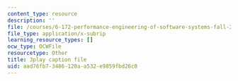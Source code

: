 ```yaml
---
content_type: resource
description: ''
file: /courses/6-172-performance-engineering-of-software-systems-fall-2018/aad76fb73486120aa532e9859fbd26c0_5sZo3SrLrGA.srt
file_type: application/x-subrip
learning_resource_types: []
ocw_type: OCWFile
resourcetype: Other
title: 3play caption file
uid: aad76fb7-3486-120a-a532-e9859fbd26c0
---
```

